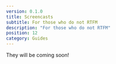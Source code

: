 ```yaml
---
version: 0.1.0
title: Screencasts
subtitle: For those who do not RTFM
description: "For those who do not RTFM"
position: 12
category: Guides
---
```


They will be coming soon!
